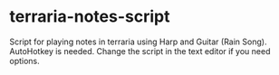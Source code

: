 # terraria-notes-script
Script for playing notes in terraria using Harp and Guitar (Rain Song).
AutoHotkey is needed.
Change the script in the text editor if you need options.